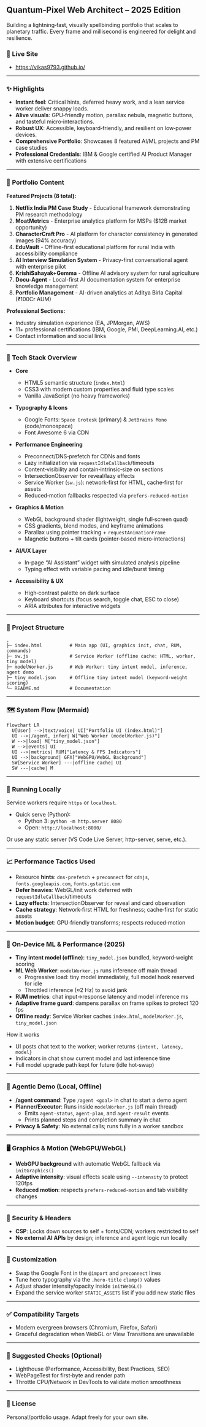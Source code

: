 ## Quantum‑Pixel Web Architect – 2025 Edition

Building a lightning‑fast, visually spellbinding portfolio that scales to planetary traffic. Every frame and millisecond is engineered for delight and resilience.

### 🔗 Live Site
- https://vikas9793.github.io/

---

### ✨ Highlights
- **Instant feel**: Critical hints, deferred heavy work, and a lean service worker deliver snappy loads.
- **Alive visuals**: GPU‑friendly motion, parallax nebula, magnetic buttons, and tasteful micro‑interactions.
- **Robust UX**: Accessible, keyboard‑friendly, and resilient on low‑power devices.
- **Comprehensive Portfolio**: Showcases 8 featured AI/ML projects and PM case studies
- **Professional Credentials**: IBM & Google certified AI Product Manager with extensive certifications

---

### 🎯 Portfolio Content

**Featured Projects (8 total):**
1. **Netflix India PM Case Study** - Educational framework demonstrating PM research methodology
2. **MoatMetrics** - Enterprise analytics platform for MSPs ($12B market opportunity)
3. **CharacterCraft Pro** - AI platform for character consistency in generated images (94% accuracy)
4. **EduVault** - Offline-first educational platform for rural India with accessibility compliance
5. **AI Interview Simulation System** - Privacy-first conversational agent with enterprise pilot
6. **KrishiSahayak+Gemma** - Offline AI advisory system for rural agriculture
7. **Docu-Agent** - Local-first AI documentation system for enterprise knowledge management
8. **Portfolio Management** - AI-driven analytics at Aditya Birla Capital (₹100Cr AUM)

**Professional Sections:**
- Industry simulation experience (EA, JPMorgan, AWS)
- 11+ professional certifications (IBM, Google, PMI, DeepLearning.AI, etc.)
- Contact information and social links

---

### 🧱 Tech Stack Overview

- **Core**
  - HTML5 semantic structure (`index.html`)
  - CSS3 with modern custom properties and fluid type scales
  - Vanilla JavaScript (no heavy frameworks)

- **Typography & Icons**
  - Google Fonts: `Space Grotesk` (primary) & `JetBrains Mono` (code/monospace)
  - Font Awesome 6 via CDN

- **Performance Engineering**
  - Preconnect/DNS‑prefetch for CDNs and fonts
  - Lazy initialization via `requestIdleCallback`/timeouts
  - Content‑visibility and contain‑intrinsic‑size on sections
  - IntersectionObserver for reveal/lazy effects
  - Service Worker (`sw.js`): network‑first for HTML, cache‑first for assets
  - Reduced‑motion fallbacks respected via `prefers-reduced-motion`

- **Graphics & Motion**
  - WebGL background shader (lightweight, single full‑screen quad)
  - CSS gradients, blend modes, and keyframe animations
  - Parallax using pointer tracking + `requestAnimationFrame`
  - Magnetic buttons + tilt cards (pointer‑based micro‑interactions)

- **AI/UX Layer**
  - In‑page “AI Assistant” widget with simulated analysis pipeline
  - Typing effect with variable pacing and idle/burst timing

- **Accessibility & UX**
  - High‑contrast palette on dark surface
  - Keyboard shortcuts (focus search, toggle chat, ESC to close)
  - ARIA attributes for interactive widgets

---

### 📁 Project Structure

```
.
├─ index.html          # Main app (UI, graphics init, chat, RUM, commands)
├─ sw.js               # Service Worker (offline cache: HTML, worker, tiny model)
├─ modelWorker.js      # Web Worker: tiny intent model, inference, agent demo
├─ tiny_model.json     # Offline tiny intent model (keyword-weight scoring)
└─ README.md           # Documentation
```

---

### 🗺️ System Flow (Mermaid)

```mermaid
flowchart LR
  U[User] -->|text/voice| UI["Portfolio UI (index.html)"]
  UI -->|/agent, infer| W["Web Worker (modelWorker.js)"]
  W -->|load| M["tiny_model.json"]
  W -->|events| UI
  UI -->|metrics| RUM["Latency & FPS Indicators"]
  UI -->|background| GFX["WebGPU/WebGL Background"]
  SW[Service Worker] ---|offline cache| UI
  SW ---|cache| M
```

---

### 🚀 Running Locally

Service workers require `https` or `localhost`.

- Quick serve (Python):
  - Python 3: `python -m http.server 8080`
  - Open: `http://localhost:8080/`

Or use any static server (VS Code Live Server, http-server, serve, etc.).

---

### 📈 Performance Tactics Used

- Resource **hints**: `dns-prefetch` + `preconnect` for `cdnjs`, `fonts.googleapis.com`, `fonts.gstatic.com`
- **Defer heavies**: WebGL/init work deferred with `requestIdleCallback`/timeouts
- **Lazy effects**: IntersectionObserver for reveal and card observation
- **Cache strategy**: Network‑first HTML for freshness; cache‑first for static assets
- **Motion budget**: GPU‑friendly transforms; respects reduced‑motion

---

### 🧠 On‑Device ML & Performance (2025)

- **Tiny intent model (offline)**: `tiny_model.json` bundled, keyword‑weight scoring
- **ML Web Worker**: `modelWorker.js` runs inference off main thread
  - Progressive load: tiny model immediately, full model hook reserved for idle
  - Throttled inference (≈2 Hz) to avoid jank
- **RUM metrics**: chat input→response latency and model inference ms
- **Adaptive frame guard**: dampens parallax on frame spikes to protect 120 fps
- **Offline ready**: Service Worker caches `index.html`, `modelWorker.js`, `tiny_model.json`

How it works
- UI posts chat text to the worker; worker returns `{intent, latency, model}`
- Indicators in chat show current model and last inference time
- Full model upgrade path kept for future (idle hot‑swap)

---

### 🤖 Agentic Demo (Local, Offline)

- **/agent command**: Type `/agent <goal>` in chat to start a demo agent
- **Planner/Executor**: Runs inside `modelWorker.js` (off main thread)
  - Emits `agent-status`, `agent-plan`, and `agent-result` events
  - Prints planned steps and completion summary in chat
- **Privacy & Safety**: No external calls; runs fully in a worker sandbox

---

### 🖥️ Graphics & Motion (WebGPU/WebGL)

- **WebGPU background** with automatic WebGL fallback via `initGraphics()`
- **Adaptive intensity**: visual effects scale using `--intensity` to protect 120fps
- **Reduced motion**: respects `prefers-reduced-motion` and tab visibility changes

---

### 🔐 Security & Headers

- **CSP**: Locks down sources to self + fonts/CDN; workers restricted to self
- **No external AI APIs** by design; inference and agent logic run locally

---

### 🔧 Customization

- Swap the Google Font in the `@import` and `preconnect` lines
- Tune hero typography via the `.hero-title` `clamp()` values
- Adjust shader intensity/opacity inside `initWebGL()`
- Expand the service worker `STATIC_ASSETS` list if you add new static files

---

### ✅ Compatibility Targets

- Modern evergreen browsers (Chromium, Firefox, Safari)
- Graceful degradation when WebGL or View Transitions are unavailable

---

### 🧪 Suggested Checks (Optional)

- Lighthouse (Performance, Accessibility, Best Practices, SEO)
- WebPageTest for first‑byte and render path
- Throttle CPU/Network in DevTools to validate motion smoothness

---

### 📜 License

Personal/portfolio usage. Adapt freely for your own site.


